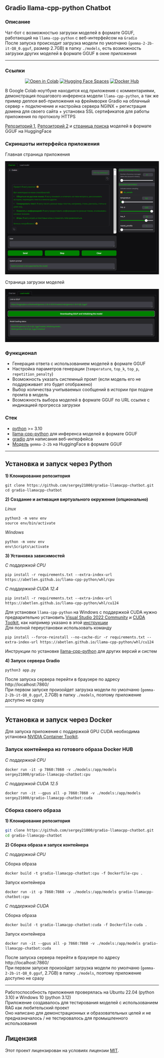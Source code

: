 
## Gradio llama-cpp-python Chatbot


### Описание

Чат-бот с возможностью загрузки моделей в формате GGUF, работающий на `llama-cpp-python` с веб-интерфейсом на `Gradio`  
После запуска происходит загрузка модели по умолчаню (`gemma-2-2b-it-Q8_0.gguf`, размер 2.7GB) в папку `./models`, есть возможность загрузки других моделей в формате GGUF в окне приложения


---

### Ссылки

<div align="center">
<a href="https://colab.research.google.com/github/sergey21000/gradio-llamacpp-chatbot/blob/main/Chat_bot_Llama_cpp_gradio_deploy.ipynb"><img src="https://img.shields.io/static/v1?message=Open%20in%20Colab&logo=googlecolab&labelColor=5c5c5c&color=0f80c1&label=%20" alt="Open in Colab"></a>
<a href="https://huggingface.co/spaces/sergey21000/gradio-llamacpp-chatbot"><img src="https://img.shields.io/badge/%F0%9F%A4%97%20Hugging%20Face-Spaces-yellow" alt="Hugging Face Spaces"></a>
<a href="https://hub.docker.com/r/sergey21000/gradio-llamacpp-chatbot"><img src="https://img.shields.io/badge/Docker-Hub-blue?logo=docker" alt="Docker Hub "></a>
</div>

В Google Colab ноутбуке находится код приложения с комментариями, демонстрация пошагового инференса модели `llama-cpp-python`, а так же пример деплоя веб-приложения на фреймворке Gradio на облачный сервер + подключение и настройка сервера NGINX + регистрация домена для своего сайта + установка SSL сертификатов для работы приложения по протоколу HTTPS

[Репозиторий 1](https://huggingface.co/bartowski?search_models=gguf), [Репозиторий 2](https://huggingface.co/mradermacher) и [страница поиска](https://huggingface.co/models?library=gguf) моделей в формате GGUF на HuggingFace


### Скриншоты интерфейса приложения

Главная страница приложения
<div align="center">

![App interface](./screenshots/main_page.png)
</div>

Страница загрузки моделей
<div align="center">

![App interface](./screenshots/load_models_page.png)
</div>


### Функционал
- Генерация ответа с использованием моделей в формате GGUF
- Настройка параметров генерации (`temperature`, `top_k`, `top_p`, `repetition_penalty`)
- Возможность указать системный промт (если модель его не поддерживает это будет отображено)
- Выбор количества учитываемых сообщений в истории при подаче промта в модель
- Возможность выбора моделей в формате GGUF по URL ссылке с индикацией прогресса загрузки


### Стек
- [python](https://www.python.org/) >= 3.10
- [llama-cpp-python](https://github.com/abetlen/llama-cpp-python) для инференса моделей в формате GGUF
- [gradio](https://github.com/gradio-app/gradio) для написания веб-интерфейса
- [Модель](https://huggingface.co/bartowski/gemma-2-2b-it-GGUF) `gemma-2-2b` на HuggingFace в формате GGUF  


---
## **Установка и запуск через Python**

**1) Клонирование репозитория**  

```
git clone https://github.com/sergey21000/gradio-llamacpp-chatbot.git
cd gradio-llamacpp-chatbot
```

**2) Создание и активация виртуального окружения (опционально)**

*Linux*
```
python3 -m venv env
source env/bin/activate
```

*Windows*
```
python -m venv env
env\Scripts\activate
```

**3) Установка зависимостей**  

*С поддержкой CPU*
```
pip install -r requirements.txt --extra-index-url https://abetlen.github.io/llama-cpp-python/whl/cpu
```

*С поддержкой CUDA 12.4*
```
pip install -r requirements.txt --extra-index-url https://abetlen.github.io/llama-cpp-python/whl/cu124
```

Для установки `llama-cpp-python` на Windows с поддержкой CUDA нужно предварительно установить [Visual Studio 2022 Community](https://visualstudio.microsoft.com/ru/downloads/) и [CUDA Toolkit](https://developer.nvidia.com/cuda-toolkit-archive), как например указано в этой [инструкции](https://github.com/abetlen/llama-cpp-python/discussions/871#discussion-5812096)  
Для полной переустановки использовать команду
```
pip install --force-reinstall --no-cache-dir -r requirements.txt --extra-index-url https://abetlen.github.io/llama-cpp-python/whl/cu124
```

Инструкции по установке [llama-cpp-python](https://github.com/abetlen/llama-cpp-python?tab=readme-ov-file#installation-configuration) для других версий и систем

**4) Запуск сервера Gradio**  
```
python3 app.py
```
После запуска сервера перейти в браузере по адресу http://localhost:7860/  
При первом запуске произойдет загрузка модели по умолчаню (`gemma-2-2b-it-Q8_0.gguf`, 2.7GB) в папку `./models`, поэтому приложение доступно не сразу

---
## **Установка и запуск через Docker**

Для запуска приложения с поддержкой GPU CUDA необходима установка [NVIDIA Container Toolkit](https://docs.nvidia.com/datacenter/cloud-native/container-toolkit/latest/install-guide.html#installation).


### Запуск контейнера из готового образа Docker HUB

*С поддержкой CPU*
```
docker run -it -p 7860:7860 -v ./models:/app/models sergey21000/gradio-llamacpp-chatbot:cpu
```

*С поддержкой CUDA 12.5*
```
docker run -it --gpus all -p 7860:7860 -v ./models:/app/models sergey21000/gradio-llamacpp-chatbot:cuda
```


### Сборка своего образа

**1) Клонирование репозитория**  
```bash
git clone https://github.com/sergey21000/gradio-llamacpp-chatbot.git
cd gradio-llamacpp-chatbot
```

**2) Сборка образа и запуск контейнера**

*С поддержкой CPU*

Сборка образа
```
docker build -t gradio-llamacpp-chatbot:cpu -f Dockerfile-cpu .
```

Запуск контейнера
```
docker run -it -p 7860:7860 -v ./models:/app/models gradio-llamacpp-chatbot:cpu
```

*С поддержкой CUDA*

Сборка образа
```
docker build -t gradio-llamacpp-chatbot:cuda -f Dockerfile-cuda .
```

Запуск контейнера
```
docker run -it --gpus all -p 7860:7860 -v ./models:/app/models gradio-llamacpp-chatbot:cuda
```

После запуска сервера перейти в браузере по адресу http://localhost:7860/  
При первом запуске произойдет загрузка модели по умолчаню (`gemma-2-2b-it-Q8_0.gguf`, 2.7GB) в папку `./models`, поэтому приложение доступно не сразу

---


Работоспособность приложения проверялась на Ubuntu 22.04 (python 3.10) и Windows 10 (python 3.12)  
Приложение создавалось для тестирования моделей с использованием RAG как любительский проект  
Оно написано для демонстрационных и образовательных целей и не предназначалось / не тестировалось для промышленного использования

## Лицензия

Этот проект лицензирован на условиях лицензии [MIT](./LICENSE).


